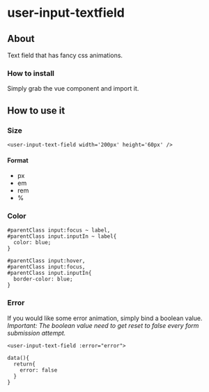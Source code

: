 # user-input-textfield

## About
Text field that has fancy css animations.

### How to install
Simply grab the vue component and import it.

## How to use it
### Size
```
<user-input-text-field width='200px' height='60px' />
```
#### Format
- px
- em
- rem
- %

### Color
```
#parentClass input:focus ~ label,
#parentClass input.inputIn ~ label{
  color: blue;
}

#parentClass input:hover,
#parentClass input:focus,
#parentClass input.inputIn{
  border-color: blue;
}
```

### Error
If you would like some error animation, simply bind a boolean value.
<br>
*Important: The boolean value need to get reset to false every form submission attempt.*
```
<user-input-text-field :error="error">

data(){
  return{
    error: false
  }
}
```

